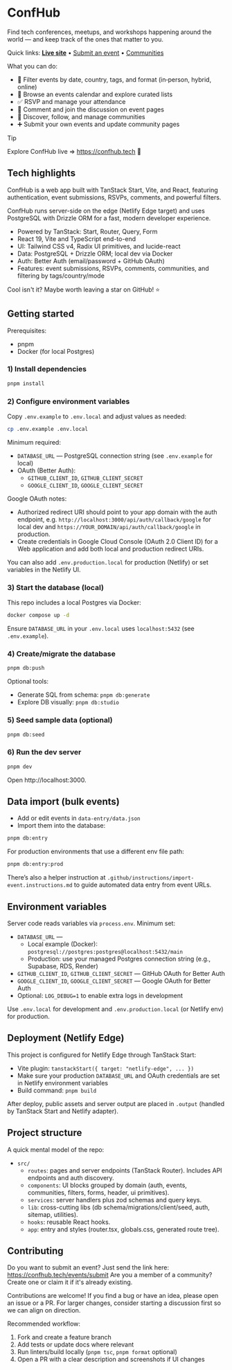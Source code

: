 # ConfHub

Find tech conferences, meetups, and workshops happening around the world — and keep track of the ones that matter to you.

Quick links: **[Live site](https://confhub.tech)** • [Submit an event](https://confhub.tech/events/submit) • [Communities](https://confhub.tech/communities)

What you can do:

- 🔎 Filter events by date, country, tags, and format (in‑person, hybrid, online)
- 📅 Browse an events calendar and explore curated lists
- ✅ RSVP and manage your attendance
- 💬 Comment and join the discussion on event pages
- 🧭 Discover, follow, and manage communities
- ➕ Submit your own events and update community pages

> [!TIP]
> Explore ConfHub live => https://confhub.tech 🚀

## Tech highlights

ConfHub is a web app built with TanStack Start, Vite, and React, featuring authentication, event submissions, RSVPs, comments, and powerful filters.

ConfHub runs server-side on the edge (Netlify Edge target) and uses PostgreSQL with Drizzle ORM for a fast, modern developer experience.

- Powered by TanStack: Start, Router, Query, Form
- React 19, Vite and TypeScript end-to-end
- UI: Tailwind CSS v4, Radix UI primitives, and lucide-react
- Data: PostgreSQL + Drizzle ORM; local dev via Docker
- Auth: Better Auth (email/password + GitHub OAuth)
- Features: event submissions, RSVPs, comments, communities, and filtering by tags/country/mode

Cool isn't it? Maybe worth leaving a star on GitHub! ⭐

## Getting started

Prerequisites:

- pnpm
- Docker (for local Postgres)

### 1) Install dependencies

```bash
pnpm install
```

### 2) Configure environment variables

Copy `.env.example` to `.env.local` and adjust values as needed:

```bash
cp .env.example .env.local
```

Minimum required:

- `DATABASE_URL` — PostgreSQL connection string (see `.env.example` for local)
- OAuth (Better Auth):
  - `GITHUB_CLIENT_ID`, `GITHUB_CLIENT_SECRET`
  - `GOOGLE_CLIENT_ID`, `GOOGLE_CLIENT_SECRET`

Google OAuth notes:

- Authorized redirect URI should point to your app domain with the auth endpoint, e.g. `http://localhost:3000/api/auth/callback/google` for local dev and `https://YOUR_DOMAIN/api/auth/callback/google` in production.
- Create credentials in Google Cloud Console (OAuth 2.0 Client ID) for a Web application and add both local and production redirect URIs.

You can also add `.env.production.local` for production (Netlify) or set variables in the Netlify UI.

### 3) Start the database (local)

This repo includes a local Postgres via Docker:

```bash
docker compose up -d
```

Ensure `DATABASE_URL` in your `.env.local` uses `localhost:5432` (see `.env.example`).

### 4) Create/migrate the database

```bash
pnpm db:push
```

Optional tools:

- Generate SQL from schema: `pnpm db:generate`
- Explore DB visually: `pnpm db:studio`

### 5) Seed sample data (optional)

```bash
pnpm db:seed
```

### 6) Run the dev server

```bash
pnpm dev
```

Open http://localhost:3000.

## Data import (bulk events)

- Add or edit events in `data-entry/data.json`
- Import them into the database:

```bash
pnpm db:entry
```

For production environments that use a different env file path:

```bash
pnpm db:entry:prod
```

There’s also a helper instruction at `.github/instructions/import-event.instructions.md` to guide automated data entry from event URLs.

## Environment variables

Server code reads variables via `process.env`. Minimum set:

- `DATABASE_URL` —
  - Local example (Docker): `postgresql://postgres:postgres@localhost:5432/main`
  - Production: use your managed Postgres connection string (e.g., Supabase, RDS, Render)
- `GITHUB_CLIENT_ID`, `GITHUB_CLIENT_SECRET` — GitHub OAuth for Better Auth
- `GOOGLE_CLIENT_ID`, `GOOGLE_CLIENT_SECRET` — Google OAuth for Better Auth
- Optional: `LOG_DEBUG=1` to enable extra logs in development

Use `.env.local` for development and `.env.production.local` (or Netlify env) for production.

## Deployment (Netlify Edge)

This project is configured for Netlify Edge through TanStack Start:

- Vite plugin: `tanstackStart({ target: "netlify-edge", ... })`
- Make sure your production `DATABASE_URL` and OAuth credentials are set in Netlify environment variables
- Build command: `pnpm build`

After deploy, public assets and server output are placed in `.output` (handled by TanStack Start and Netlify adapter).

## Project structure

A quick mental model of the repo:

- `src/`
  - `routes`: pages and server endpoints (TanStack Router). Includes API endpoints and auth discovery.
  - `components`: UI blocks grouped by domain (auth, events, communities, filters, forms, header, ui primitives).
  - `services`: server handlers plus zod schemas and query keys.
  - `lib`: cross-cutting libs (db schema/migrations/client/seed, auth, sitemap, utilities).
  - `hooks`: reusable React hooks.
  - `app`: entry and styles (router.tsx, globals.css, generated route tree).

## Contributing

Do you want to submit an event? Just send the link here: https://confhub.tech/events/submit
Are you a member of a community? Create one or claim it if it's already existing.

Contributions are welcome! If you find a bug or have an idea, please open an issue or a PR. For larger changes, consider starting a discussion first so we can align on direction.

Recommended workflow:

1. Fork and create a feature branch
2. Add tests or update docs where relevant
3. Run linters/build locally (`pnpm tsc`, `pnpm format` optional)
4. Open a PR with a clear description and screenshots if UI changes
